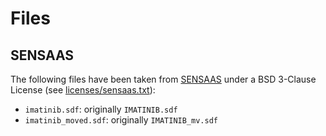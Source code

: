 # Files

## SENSAAS

The following files have been taken from [SENSAAS](https://github.com/SENSAAS/sensaas) under a BSD 3-Clause License (see [licenses/sensaas.txt](../licenses/sensaas.txt)):

* `imatinib.sdf`: originally `IMATINIB.sdf`
* `imatinib_moved.sdf`: originally `IMATINIB_mv.sdf`